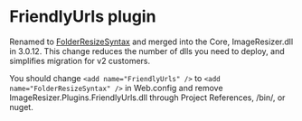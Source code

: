 # FriendlyUrls plugin

Renamed to [FolderResizeSyntax](/plugins/folderresizesyntax) and merged into the Core, ImageResizer.dll in 3.0.12. This change reduces the number of dlls you need to deploy, and simplifies migration for v2 customers.

You should change `<add name="FriendlyUrls" />` to `<add name="FolderResizeSyntax" />` in Web.config and remove ImageResizer.Plugins.FriendlyUrls.dll  through Project References, /bin/, or nuget.